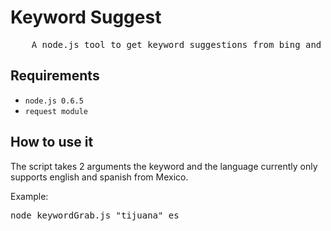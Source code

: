 # Keyword Suggest

<pre>
	A node.js tool to get keyword suggestions from bing and google.
</pre>

## Requirements

* `node.js 0.6.5`
* `request module`

## How to use it

The script takes 2 arguments the keyword and the language currently only supports english and spanish from Mexico.

Example:

<pre>
node keywordGrab.js "tijuana" es
<pre>

